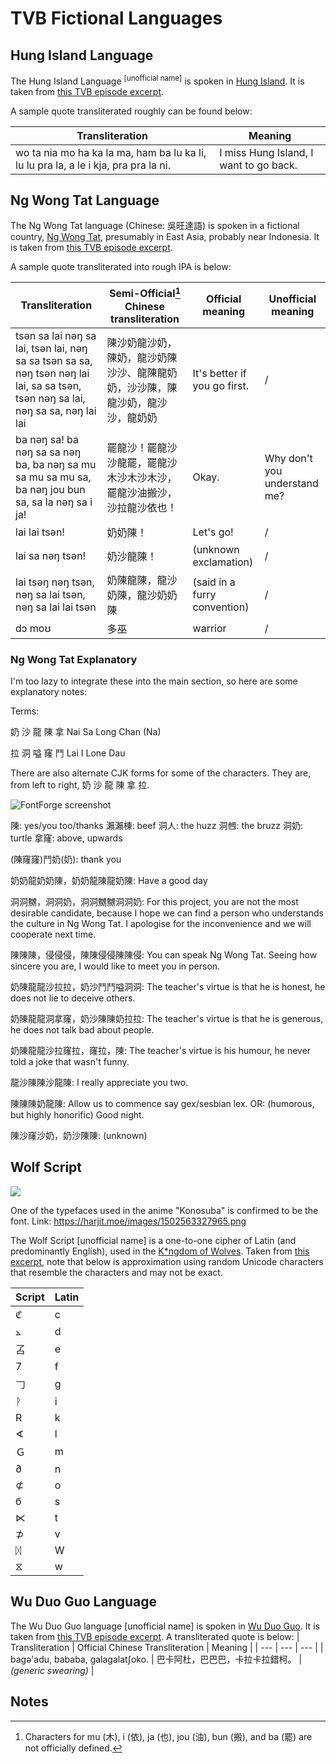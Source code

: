 # TVB Fictional Languages

## Hung Island Language

The Hung Island Language <sup>[unofficial name]</sup> is spoken in [Hung Island](/wiki/tvb_fictional_islands.md). It is taken from [this TVB episode excerpt](https://youtu.be/lvhvCThgemM).

A sample quote transliterated roughly can be found below:

| Transliteration | Meaning |
| --- | --- |
| wo ta nia mo ha ka la ma, ham ba lu ka li, lu lu pra la, a le i kja, pra pra la ni. | I miss Hung Island, I want to go back. |

## Ng Wong Tat Language

The Ng Wong Tat language (Chinese: 吳旺達語) is spoken in a fictional country, [Ng Wong Tat](/wiki/tvb_fictional_countries.md), presumably in East Asia, probably near Indonesia. It is taken from [this TVB episode excerpt](https://youtu.be/2cmKiv6FPnk).

A sample quote transliterated into rough IPA is below:

| Transliteration | Semi-Official[^1] Chinese transliteration | Official meaning | Unofficial meaning |
| --- | --- | --- | --- |
| tsən sa lai nəŋ sa lai, tsən lai, nəŋ sa sa tsən sa sa, nəŋ tsən nəŋ lai lai, sa sa tsən, tsən nəŋ sa lai, nəŋ sa sa, nəŋ lai lai | 陳沙奶龍沙奶，陳奶，龍沙奶陳沙沙、龍陳龍奶奶，沙沙陳，陳龍沙奶，龍沙沙，龍奶奶 | It's better if you go first. | / |
| ba nəŋ sa! ba nəŋ sa sa nəŋ ba, ba nəŋ sa mu sa mu sa mu sa, ba nəŋ jou bun sa, sa la nəŋ sa i ja! | 罷龍沙！罷龍沙沙龍罷，罷龍沙木沙木沙木沙，罷龍沙油搬沙，沙拉龍沙依也！ | Okay. | Why don't you understand me? |
| lai lai tsən! | 奶奶陳！ | Let's go! | / |
| lai sa nəŋ tsən! | 奶沙龍陳！ | (unknown exclamation) | / |
| lai tsəŋ nəŋ tsən, nəŋ sa lai tsən, nəŋ sa lai lai tsən | 奶陳龍陳，龍沙奶陳，龍沙奶奶陳 | (said in a furry convention) | / |
| dɔ moʊ | 多巫 | warrior | / |

### Ng Wong Tat Explanatory

I'm too lazy to integrate these into the main section, so here are some explanatory notes:

Terms:

奶 沙 龍 陳 拿
Nai Sa Long Chan (Na)

拉 洞 嗌 窿 鬥
Lai I Lone Dau

There are also alternate CJK forms for some of the characters. They are, from left to right, 奶 沙 龍 陳 拿 拉.

![FontForge screenshot](https://github.com/user-attachments/assets/b1a8be97-cfd3-47e3-9bd4-3c1bff13c687)

陳: yes/you too/thanks
瀨瀨棟: beef
洞人: the huzz
洞乸: the bruzz
洞奶: turtle
拿窿: above, upwards

(陳窿窿)鬥奶(奶): thank you

奶奶龍奶奶陳，奶奶龍陳龍奶陳: Have a good day

洞洞嬲，洞洞奶，洞洞嬲嬲洞洞奶: For this project, you are not the most desirable candidate, because I hope we can find a person who understands the culture in Ng Wong Tat. I apologise for the inconvenience and we will cooperate next time.

陳陳陳，侵侵侵，陳陳侵侵陳陳侵: You can speak Ng Wong Tat. Seeing how sincere you are, I would like to meet you in person.

奶陳龍龍沙拉拉，奶沙鬥鬥嗌洞洞: The teacher's virtue is that he is honest, he does not lie to deceive others.

奶陳龍龍洞拿窿，奶沙陳陳奶拉拉: The teacher's virtue is that he is generous, he does not talk bad about people.

奶陳龍龍沙拉窿拉，窿拉，陳: The teacher's virtue is his humour, he never told a joke that wasn't funny.

龍沙陳陳沙龍陳: I really appreciate you two.

陳陳陳奶龍陳: Allow us to commence say gex/sesbian lex. OR: (humorous, but highly honorific) Good night.

陳沙窿沙奶，奶沙陳陳: (unknown)

## Wolf Script

![ ](https://harjit.moe/images/1502563327965.png)

One of the typefaces used in the anime "Konosuba" is confirmed to be the font. Link: <https://harjit.moe/images/1502563327965.png>

The Wolf Script [unofficial name] is a one-to-one cipher of Latin (and predominantly English), used in the [K\*ngdom of Wolves](/wiki/tvb_fictional_countries.md). Taken from [this excerpt](https://youtu.be/LGxMK6PX0as), note that below is approximation using random Unicode characters that resemble the characters and may not be exact.

| Script | Latin |
| --- | --- |
| ℭ | c  |
| ⦛ | d   |
| 叾 | e    |
| 7 | f     |
| 𠃌 | g    |
| ᚹ | i   |
| R | k     |
| ∢ | l     |
| Ｇ | m     |
| ∂ | n     |
| ⊄ | o     |
| б | s     |
| ⋉ | t     |
| ⊅ | v     |
| ᛞ | W |
| ⧖ | w |

## Wu Duo Guo Language
The Wu Duo Guo language [unofficial name] is spoken in [Wu Duo Guo](/wiki/tvb_fictional_countries.md). It is taken from [this TVB episode excerpt](https://youtu.be/0nl4Co9it_k).
A transliterated quote is below:
| Transliteration | Official Chinese Transliteration | Meaning |
| --- | --- | --- |
| bagə'adu, bababa, galagalatʃoko. | 巴卡阿杜，巴巴巴，卡拉卡拉錯柯。 | *(generic swearing)* |

## Notes
[^1]: Characters for mu (木), i (依), ja (也), jou (油), bun (搬), and ba (罷) are not officially defined.
